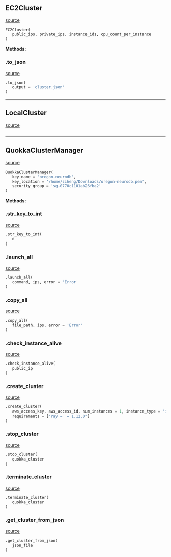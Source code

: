 #


## EC2Cluster
[source](https://github.com/blob/master/utils.py/#L10)
```python 
EC2Cluster(
   public_ips, private_ips, instance_ids, cpu_count_per_instance
)
```




**Methods:**


### .to_json
[source](https://github.com/blob/master/utils.py/#L32)
```python
.to_json(
   output = 'cluster.json'
)
```


----


## LocalCluster
[source](https://github.com/blob/master/utils.py/#L38)
```python 

```



----


## QuokkaClusterManager
[source](https://github.com/blob/master/utils.py/#L64)
```python 
QuokkaClusterManager(
   key_name = 'oregon-neurodb',
   key_location = '/home/ziheng/Downloads/oregon-neurodb.pem',
   security_group = 'sg-0770c1101ab26fba2'
)
```




**Methods:**


### .str_key_to_int
[source](https://github.com/blob/master/utils.py/#L72)
```python
.str_key_to_int(
   d
)
```


### .launch_all
[source](https://github.com/blob/master/utils.py/#L75)
```python
.launch_all(
   command, ips, error = 'Error'
)
```


### .copy_all
[source](https://github.com/blob/master/utils.py/#L82)
```python
.copy_all(
   file_path, ips, error = 'Error'
)
```


### .check_instance_alive
[source](https://github.com/blob/master/utils.py/#L89)
```python
.check_instance_alive(
   public_ip
)
```


### .create_cluster
[source](https://github.com/blob/master/utils.py/#L136)
```python
.create_cluster(
   aws_access_key, aws_access_id, num_instances = 1, instance_type = 'i3.2xlarge',
   requirements = ['ray =  = 1.12.0']
)
```


### .stop_cluster
[source](https://github.com/blob/master/utils.py/#L180)
```python
.stop_cluster(
   quokka_cluster
)
```


### .terminate_cluster
[source](https://github.com/blob/master/utils.py/#L195)
```python
.terminate_cluster(
   quokka_cluster
)
```


### .get_cluster_from_json
[source](https://github.com/blob/master/utils.py/#L210)
```python
.get_cluster_from_json(
   json_file
)
```

